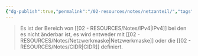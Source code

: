 ```yaml
---
{"dg-publish":true,"permalink":"/02-resources/notes/netzanteil/","tags":["netzwerk/ip/ipv4"],"noteIcon":""}
---
```


>Es ist der Bereich von [[02 - RESOURCES/Notes/IPv4\|IPv4]] bei den es nicht änderbar ist, es wird entweder mit [[02 - RESOURCES/Notes/Netzwerkmaske\|Netzwerkmaske]] oder die [[02 - RESOURCES/Notes/CIDR\|CIDR]] definiert.

<style> .container {font-family: sans-serif; text-align: center;} .button-wrapper button {z-index: 1;height: 40px; width: 100px; margin: 10px;padding: 5px;} .excalidraw .App-menu_top .buttonList { display: flex;} .excalidraw-wrapper { height: 800px; margin: 50px; position: relative;} :root[dir="ltr"] .excalidraw .layer-ui__wrapper .zen-mode-transition.App-menu_bottom--transition-left {transform: none;} </style><script src="https://cdn.jsdelivr.net/npm/react@17/umd/react.production.min.js"></script><script src="https://cdn.jsdelivr.net/npm/react-dom@17/umd/react-dom.production.min.js"></script><script type="text/javascript" src="https://cdn.jsdelivr.net/npm/@excalidraw/excalidraw@0/dist/excalidraw.production.min.js"></script><div id="Netzanteil_2024-07-29_2204.25.excalidraw.md1"></div><script>(function(){const InitialData={"type":"excalidraw","version":2,"source":"https://github.com/zsviczian/obsidian-excalidraw-plugin/releases/tag/2.2.9","elements":[{"type":"text","version":246,"versionNonce":1972470790,"index":"a0","isDeleted":false,"id":"zQWHillc","fillStyle":"solid","strokeWidth":2,"strokeStyle":"solid","roughness":1,"opacity":100,"angle":0,"x":-409.4915935975488,"y":-277.27638844874605,"strokeColor":"#1e1e1e","backgroundColor":"transparent","width":475.41387939453125,"height":86.12839612469412,"seed":1556602138,"groupIds":[],"frameId":null,"roundness":null,"boundElements":[{"id":"hmYavCoMVNp_xSlnNpeyk","type":"arrow"},{"id":"f0vPYp5Q_nQnhnwCvGpwX","type":"arrow"},{"id":"Ogp6-sG2ko8rS7z-HNk8i","type":"arrow"},{"id":"oGqTi4WboRej6IRPW_G8W","type":"arrow"}],"updated":1722283471413,"link":null,"locked":false,"fontSize":68.90271689975529,"fontFamily":1,"text":"192.168.1.0/24","rawText":"192.168.1.0/24","textAlign":"left","verticalAlign":"top","containerId":null,"originalText":"192.168.1.0/24","autoResize":true,"lineHeight":1.25},{"type":"text","version":292,"versionNonce":499138630,"index":"a1","isDeleted":false,"id":"HXE613VY","fillStyle":"solid","strokeWidth":2,"strokeStyle":"solid","roughness":1,"opacity":100,"angle":0,"x":-605.0941137391503,"y":-84.27638844874605,"strokeColor":"#1e1e1e","backgroundColor":"transparent","width":205.4796142578125,"height":54.99999999999999,"seed":750856666,"groupIds":[],"frameId":null,"roundness":null,"boundElements":[{"id":"hmYavCoMVNp_xSlnNpeyk","type":"arrow"}],"updated":1722283471413,"link":null,"locked":false,"fontSize":43.99999999999999,"fontFamily":1,"text":"11000000","rawText":"11000000","textAlign":"left","verticalAlign":"top","containerId":null,"originalText":"11000000","autoResize":true,"lineHeight":1.25},{"type":"text","version":292,"versionNonce":1973176198,"index":"a2","isDeleted":false,"id":"JMJuabVK","fillStyle":"solid","strokeWidth":2,"strokeStyle":"solid","roughness":1,"opacity":100,"angle":0,"x":-337.01415768446293,"y":-82.27638844874605,"strokeColor":"#1e1e1e","backgroundColor":"transparent","width":163.2754364013672,"height":47.999999999999986,"seed":1903353498,"groupIds":[],"frameId":null,"roundness":null,"boundElements":[{"id":"f0vPYp5Q_nQnhnwCvGpwX","type":"arrow"}],"updated":1722283471413,"link":null,"locked":false,"fontSize":38.39999999999999,"fontFamily":1,"text":"10101000","rawText":"10101000","textAlign":"left","verticalAlign":"top","containerId":null,"originalText":"10101000","autoResize":true,"lineHeight":1.25},{"type":"text","version":323,"versionNonce":1526032070,"index":"a3","isDeleted":false,"id":"zjgOlMRD","fillStyle":"solid","strokeWidth":2,"strokeStyle":"solid","roughness":1,"opacity":100,"angle":0,"x":-103.01415768446293,"y":-82.27638844874605,"strokeColor":"#1e1e1e","backgroundColor":"transparent","width":166.83763122558594,"height":40.999999999999986,"seed":1200618330,"groupIds":[],"frameId":null,"roundness":null,"boundElements":[{"id":"Ogp6-sG2ko8rS7z-HNk8i","type":"arrow"}],"updated":1722283471413,"link":null,"locked":false,"fontSize":32.79999999999999,"fontFamily":1,"text":"00000001","rawText":"00000001","textAlign":"left","verticalAlign":"top","containerId":null,"originalText":"00000001","autoResize":true,"lineHeight":1.25},{"type":"text","version":296,"versionNonce":1315479046,"index":"a4","isDeleted":false,"id":"yA0IA2St","fillStyle":"solid","strokeWidth":2,"strokeStyle":"solid","roughness":1,"opacity":100,"angle":0,"x":148.98584231553707,"y":-85.27638844874605,"strokeColor":"#1e1e1e","backgroundColor":"transparent","width":171.65625,"height":39,"seed":1030455322,"groupIds":[],"frameId":null,"roundness":null,"boundElements":[{"id":"oGqTi4WboRej6IRPW_G8W","type":"arrow"}],"updated":1722283471413,"link":null,"locked":false,"fontSize":31.2,"fontFamily":1,"text":"00000000","rawText":"00000000","textAlign":"left","verticalAlign":"top","containerId":null,"originalText":"00000000","autoResize":true,"lineHeight":1.25},{"type":"arrow","version":792,"versionNonce":1611178266,"index":"a5","isDeleted":false,"id":"hmYavCoMVNp_xSlnNpeyk","fillStyle":"solid","strokeWidth":2,"strokeStyle":"solid","roughness":1,"opacity":100,"angle":0,"x":-369.17579232388357,"y":-190.14799232405193,"strokeColor":"#1e1e1e","backgroundColor":"transparent","width":100.86788616978257,"height":89.16593692756402,"seed":519597274,"groupIds":[],"frameId":null,"roundness":{"type":2},"boundElements":[],"updated":1722283471874,"link":null,"locked":false,"startBinding":{"elementId":"zQWHillc","focus":0.4521537545793815,"gap":1},"endBinding":null,"lastCommittedPoint":null,"startArrowhead":null,"endArrowhead":"arrow","points":[[0,0],[-57.83836536057943,40.87160387530588],[-100.86788616978257,89.16593692756402]]},{"type":"arrow","version":418,"versionNonce":323579354,"index":"a6","isDeleted":false,"id":"f0vPYp5Q_nQnhnwCvGpwX","fillStyle":"solid","strokeWidth":2,"strokeStyle":"solid","roughness":1,"opacity":100,"angle":0,"x":-230.3639562652627,"y":-190.14799232405193,"strokeColor":"#1e1e1e","backgroundColor":"transparent","width":18.14030434090065,"height":82.84269278808733,"seed":1103741338,"groupIds":[],"frameId":null,"roundness":{"type":2},"boundElements":[],"updated":1722283471875,"link":null,"locked":false,"startBinding":{"elementId":"zQWHillc","focus":0.19798925536155282,"gap":1},"endBinding":null,"lastCommittedPoint":null,"startArrowhead":null,"endArrowhead":"arrow","points":[[0,0],[-18.14030434090065,82.84269278808733]]},{"type":"arrow","version":511,"versionNonce":1716691610,"index":"a7","isDeleted":false,"id":"Ogp6-sG2ko8rS7z-HNk8i","fillStyle":"solid","strokeWidth":2,"strokeStyle":"solid","roughness":1,"opacity":100,"angle":0,"x":-125.2470505935787,"y":-190.14799232405193,"strokeColor":"#1e1e1e","backgroundColor":"transparent","width":97.55556746332319,"height":93.14561156059447,"seed":1360166490,"groupIds":[],"frameId":null,"roundness":{"type":2},"boundElements":[],"updated":1722283471876,"link":null,"locked":false,"startBinding":{"elementId":"zQWHillc","focus":0.10954030344409287,"gap":1},"endBinding":null,"lastCommittedPoint":null,"startArrowhead":null,"endArrowhead":"arrow","points":[[0,0],[77.23289290911585,41.87160387530588],[97.55556746332319,93.14561156059447]]},{"type":"arrow","version":601,"versionNonce":2133781786,"index":"a8","isDeleted":false,"id":"oGqTi4WboRej6IRPW_G8W","fillStyle":"solid","strokeWidth":2,"strokeStyle":"solid","roughness":1,"opacity":100,"angle":0,"x":-83.93723460753984,"y":-201.04561921797688,"strokeColor":"#1e1e1e","backgroundColor":"transparent","width":302.5831377455653,"height":104.76923076923077,"seed":430285594,"groupIds":[],"frameId":null,"roundness":{"type":2},"boundElements":[],"updated":1722283573603,"link":null,"locked":false,"startBinding":{"elementId":"zQWHillc","focus":0.27599348769572035,"gap":1},"endBinding":null,"lastCommittedPoint":null,"startArrowhead":null,"endArrowhead":"arrow","points":[[0,0],[257.9230769230769,35.769230769230774],[302.5831377455653,104.76923076923077]]},{"type":"text","version":448,"versionNonce":900165062,"index":"aA","isDeleted":false,"id":"C6b2eEFd","fillStyle":"solid","strokeWidth":2,"strokeStyle":"solid","roughness":1,"opacity":100,"angle":0,"x":-293.6235269574477,"y":-433.430647614447,"strokeColor":"#1e1e1e","backgroundColor":"transparent","width":101.11988830566406,"height":25,"seed":2048337050,"groupIds":[],"frameId":null,"roundness":null,"boundElements":[],"updated":1722283545784,"link":null,"locked":false,"fontSize":20,"fontFamily":1,"text":"Netzanteil","rawText":"Netzanteil","textAlign":"left","verticalAlign":"top","containerId":null,"originalText":"Netzanteil","autoResize":true,"lineHeight":1.25},{"type":"text","version":432,"versionNonce":1001242822,"index":"aB","isDeleted":false,"id":"0RSBenNw","fillStyle":"solid","strokeWidth":2,"strokeStyle":"solid","roughness":1,"opacity":100,"angle":0,"x":-594.9120121381018,"y":14.539401024938115,"strokeColor":"#1e1e1e","backgroundColor":"transparent","width":175.61961364746094,"height":38.74995147145622,"seed":2142994778,"groupIds":[],"frameId":null,"roundness":null,"boundElements":[],"updated":1722283471413,"link":null,"locked":false,"fontSize":30.999961177164977,"fontFamily":1,"text":"1 1 1 1 1 1 1 1","rawText":"1 1 1 1 1 1 1 1","textAlign":"left","verticalAlign":"top","containerId":null,"originalText":"1 1 1 1 1 1 1 1","autoResize":true,"lineHeight":1.25},{"type":"text","version":329,"versionNonce":1795536902,"index":"aC","isDeleted":false,"id":"057v7kD8","fillStyle":"solid","strokeWidth":2,"strokeStyle":"solid","roughness":1,"opacity":100,"angle":0,"x":158.80768711919643,"y":1.4867694459908307,"strokeColor":"#1e1e1e","backgroundColor":"transparent","width":171.65625,"height":39,"seed":842417690,"groupIds":[],"frameId":null,"roundness":null,"boundElements":[],"updated":1722283471413,"link":null,"locked":false,"fontSize":31.2,"fontFamily":1,"text":"00000000","rawText":"00000000","textAlign":"left","verticalAlign":"top","containerId":null,"originalText":"00000000","autoResize":true,"lineHeight":1.25},{"type":"text","version":460,"versionNonce":853329734,"index":"aD","isDeleted":false,"id":"7Ip5GTtT","fillStyle":"solid","strokeWidth":2,"strokeStyle":"solid","roughness":1,"opacity":100,"angle":0,"x":-348.4469836764448,"y":13.190741078683573,"strokeColor":"#1e1e1e","backgroundColor":"transparent","width":175.61961364746094,"height":38.74995147145622,"seed":2054845146,"groupIds":[],"frameId":null,"roundness":null,"boundElements":[],"updated":1722283471413,"link":null,"locked":false,"fontSize":30.999961177164977,"fontFamily":1,"text":"1 1 1 1 1 1 1 1","rawText":"1 1 1 1 1 1 1 1","textAlign":"left","verticalAlign":"top","containerId":null,"originalText":"1 1 1 1 1 1 1 1","autoResize":true,"lineHeight":1.25},{"type":"text","version":466,"versionNonce":1670377094,"index":"aE","isDeleted":false,"id":"aMpWmZsF","fillStyle":"solid","strokeWidth":2,"strokeStyle":"solid","roughness":1,"opacity":100,"angle":0,"x":-111.60487841328688,"y":7.927583183947036,"strokeColor":"#1e1e1e","backgroundColor":"transparent","width":175.61961364746094,"height":38.74995147145622,"seed":723191706,"groupIds":[],"frameId":null,"roundness":null,"boundElements":[],"updated":1722283471413,"link":null,"locked":false,"fontSize":30.999961177164977,"fontFamily":1,"text":"1 1 1 1 1 1 1 1","rawText":"1 1 1 1 1 1 1 1","textAlign":"left","verticalAlign":"top","containerId":null,"originalText":"1 1 1 1 1 1 1 1","autoResize":true,"lineHeight":1.25},{"type":"line","version":1542,"versionNonce":970730950,"index":"aF","isDeleted":false,"id":"bJ5VlzJ3_XSXahOLJEK6l","fillStyle":"solid","strokeWidth":2,"strokeStyle":"solid","roughness":1,"opacity":100,"angle":0,"x":76.24900021027372,"y":-243.22375686979865,"strokeColor":"#1e1e1e","backgroundColor":"transparent","width":272.63157894736855,"height":244.21052631578937,"seed":1279984730,"groupIds":[],"frameId":null,"roundness":{"type":2},"boundElements":[],"updated":1722283471413,"link":null,"locked":false,"startBinding":null,"endBinding":null,"lastCommittedPoint":null,"startArrowhead":null,"endArrowhead":null,"points":[[0,0],[272.63157894736855,27.36842105263156],[249.47368421052647,244.21052631578937]]},{"type":"ellipse","version":370,"versionNonce":1390314758,"index":"aG","isDeleted":false,"id":"hF2HljseprUVQUZB6g2Rc","fillStyle":"solid","strokeWidth":1,"strokeStyle":"solid","roughness":1,"opacity":100,"angle":0,"x":-629.0141576844628,"y":-37.960598975061885,"strokeColor":"#1e1e1e","backgroundColor":"transparent","width":978.9473684210527,"height":118.9473684210526,"seed":1742563610,"groupIds":[],"frameId":null,"roundness":{"type":2},"boundElements":[],"updated":1722283471413,"link":null,"locked":false},{"type":"freedraw","version":307,"versionNonce":538178630,"index":"aH","isDeleted":false,"id":"0n9xJ9J_FxJk5Dh9B74e1","fillStyle":"solid","strokeWidth":1,"strokeStyle":"solid","roughness":1,"opacity":100,"angle":0,"x":-619.8238742836536,"y":69.97462369700293,"strokeColor":"#1e1e1e","backgroundColor":"transparent","width":709.4736842105264,"height":91.57894736842104,"seed":1430599130,"groupIds":[],"frameId":null,"roundness":null,"boundElements":[],"updated":1722283471413,"link":null,"locked":false,"points":[[0,0],[1.0526315789472847,0],[2.105263157894683,3.157894736842195],[5.263157894736764,6.315789473684276],[5.263157894736764,8.42105263157896],[8.42105263157896,11.57894736842104],[11.57894736842104,14.736842105263236],[14.736842105263122,16.84210526315792],[17.894736842105203,18.947368421052715],[23.15789473684208,22.105263157894797],[30.526315789473642,26.315789473684276],[37.8947368421052,29.473684210526358],[47.36842105263156,32.63157894736844],[55.78947368421052,34.736842105263236],[66.31578947368416,37.89473684210532],[74.73684210526312,38.947368421052715],[82.10526315789468,41.0526315789474],[96.84210526315792,43.157894736842195],[106.31578947368416,44.21052631578948],[115.78947368421052,45.26315789473688],[120,46.315789473684276],[131.57894736842104,48.42105263157896],[141.0526315789474,49.47368421052636],[149.47368421052624,49.47368421052636],[157.8947368421052,49.47368421052636],[165.26315789473688,49.47368421052636],[177.8947368421052,49.47368421052636],[186.31578947368416,49.47368421052636],[194.73684210526312,49.47368421052636],[203.15789473684208,49.47368421052636],[214.73684210526312,49.47368421052636],[218.9473684210526,49.47368421052636],[226.31578947368416,49.47368421052636],[233.68421052631572,49.47368421052636],[240,49.47368421052636],[251.57894736842104,49.47368421052636],[258.9473684210526,49.47368421052636],[266.31578947368416,49.47368421052636],[275.7894736842105,49.47368421052636],[288.42105263157896,50.526315789473756],[302.1052631578947,51.57894736842104],[311.57894736842104,52.63157894736844],[316.8421052631579,53.68421052631584],[323.1578947368421,54.736842105263236],[331.57894736842104,55.78947368421052],[335.7894736842105,56.84210526315792],[340,56.84210526315792],[344.2105263157895,58.947368421052715],[353.6842105263157,61.0526315789474],[358.9473684210526,63.157894736842195],[366.31578947368416,65.26315789473688],[372.63157894736844,66.31578947368428],[378.9473684210526,68.42105263157896],[384.2105263157895,70.52631578947376],[388.42105263157896,72.63157894736844],[392.63157894736844,73.68421052631584],[394.7368421052631,74.73684210526324],[396.8421052631579,75.78947368421052],[397.8947368421052,76.84210526315792],[398.9473684210526,78.94736842105272],[401.0526315789474,80],[403.1578947368421,82.1052631578948],[405.2631578947369,86.31578947368428],[405.2631578947369,87.36842105263156],[406.31578947368416,88.42105263157896],[406.31578947368416,89.47368421052636],[407.36842105263156,90.52631578947376],[407.36842105263156,91.57894736842104],[408.42105263157896,90.52631578947376],[409.47368421052636,87.36842105263156],[410.52631578947364,86.31578947368428],[413.68421052631584,82.1052631578948],[416.8421052631579,78.94736842105272],[421.0526315789474,75.78947368421052],[426.31578947368416,71.57894736842104],[429.47368421052636,70.52631578947376],[434.7368421052631,68.42105263157896],[440,66.31578947368428],[448.42105263157896,64.21052631578948],[454.7368421052631,62.1052631578948],[461.0526315789474,62.1052631578948],[463.1578947368421,61.0526315789474],[468.42105263157896,60],[476.8421052631578,60],[483.1578947368422,60],[490.52631578947364,60],[496.8421052631578,60],[507.36842105263156,60],[512.6315789473684,60],[517.8947368421053,60],[524.2105263157895,60],[528.4210526315788,60],[531.5789473684212,60],[535.7894736842105,60],[541.0526315789474,60],[548.4210526315788,60],[553.6842105263157,60],[558.9473684210526,60],[565.2631578947368,60],[573.6842105263157,60],[581.0526315789474,60],[595.7894736842105,61.0526315789474],[603.1578947368422,61.0526315789474],[607.3684210526316,61.0526315789474],[616.8421052631578,61.0526315789474],[624.2105263157895,61.0526315789474],[631.5789473684212,61.0526315789474],[638.9473684210526,61.0526315789474],[645.2631578947368,61.0526315789474],[652.6315789473684,61.0526315789474],[668.4210526315788,58.947368421052715],[676.8421052631578,55.78947368421052],[685.2631578947368,53.68421052631584],[695.7894736842105,48.42105263157896],[698.9473684210526,47.36842105263156],[703.1578947368422,45.26315789473688],[706.3157894736843,43.157894736842195],[707.3684210526316,41.0526315789474],[707.3684210526316,38.947368421052715],[709.4736842105264,36.84210526315792],[709.4736842105264,34.736842105263236],[709.4736842105264,33.68421052631584],[709.4736842105264,32.63157894736844],[709.4736842105264,31.57894736842104],[709.4736842105264,29.473684210526358],[709.4736842105264,28.42105263157896],[709.4736842105264,27.36842105263156],[709.4736842105264,26.315789473684276],[709.4736842105264,25.263157894736878],[709.4736842105264,24.21052631578948],[709.4736842105264,22.105263157894797],[709.4736842105264,21.0526315789474],[708.4210526315788,21.0526315789474],[708.4210526315788,21.0526315789474]],"lastCommittedPoint":null,"simulatePressure":true,"pressures":[]},{"type":"text","version":170,"versionNonce":1532590982,"index":"aI","isDeleted":false,"id":"M8vMIIUR","fillStyle":"solid","strokeWidth":1,"strokeStyle":"solid","roughness":1,"opacity":100,"angle":0,"x":-251.1194208423576,"y":197.74790304922954,"strokeColor":"#1e1e1e","backgroundColor":"transparent","width":68.11993408203125,"height":25,"seed":93678234,"groupIds":[],"frameId":null,"roundness":null,"boundElements":[],"updated":1722283471413,"link":null,"locked":false,"fontSize":20,"fontFamily":1,"text":"24Bits","rawText":"24Bits","textAlign":"left","verticalAlign":"top","containerId":null,"originalText":"24Bits","autoResize":true,"lineHeight":1.25},{"type":"freedraw","version":660,"versionNonce":1995810074,"index":"aJ","isDeleted":false,"id":"3oauoGOkJH_bfIlueo_ov","fillStyle":"solid","strokeWidth":1,"strokeStyle":"solid","roughness":1,"opacity":100,"angle":0,"x":-405.1670152079236,"y":-276.21886322463763,"strokeColor":"#1e1e1e","backgroundColor":"transparent","width":289.96655518394664,"height":107.69230769230768,"seed":1333856090,"groupIds":[],"frameId":null,"roundness":null,"boundElements":[],"updated":1722283492291,"link":null,"locked":false,"points":[[-0.14417661635503243,0],[-0.895385308541375,-0.7692307692307736],[-2.3978026929141607,-2.307692307692321],[-4.651428769473349,-7.692307692307679],[-6.153846153846132,-10.769230769230774],[-6.153846153846132,-12.30769230769232],[-6.153846153846132,-16.153846153846132],[-6.153846153846132,-18.461538461538453],[-6.153846153846132,-22.30769230769232],[-6.153846153846132,-23.846153846153868],[-6.153846153846132,-25.384615384615415],[-6.153846153846132,-26.923076923076906],[-5.40263746165974,-29.230769230769226],[-4.651428769473349,-30],[-3.900220077286951,-30.769230769230774],[-3.900220077286951,-31.538461538461547],[-3.149011385100557,-32.30769230769232],[-2.3978026929141607,-33.076923076923094],[-1.6465940007277682,-33.076923076923094],[-0.895385308541375,-33.076923076923094],[-0.895385308541375,-33.84615384615387],[-0.14417661635503243,-34.61538461538464],[1.3582407680177535,-35.384615384615415],[2.860658152390542,-36.15384615384613],[5.114284228949728,-36.923076923076906],[5.8654929211361235,-36.923076923076906],[6.616701613322515,-37.69230769230768],[8.870327689881698,-37.69230769230768],[11.123953766440824,-38.46153846153845],[14.879997227372801,-39.230769230769226],[21.640875457050292,-39.230769230769226],[23.89450153360948,-39.230769230769226],[26.14812761016866,-39.230769230769226],[27.650544994541445,-39.230769230769226],[29.904171071100578,-39.230769230769226],[32.157797147659764,-39.230769230769226],[35.162631916405346,-39.230769230769226],[38.91867537733726,-39.230769230769226],[43.42592753045562,-39.230769230769226],[50.938014452319514,-39.230769230769226],[54.694057913251484,-39.230769230769226],[58.45010137418341,-39.230769230769226],[60.703727450742576,-39.230769230769226],[64.45977091167455,-39.230769230769226],[66.71339698823375,-39.230769230769226],[68.21581437260649,-39.230769230769226],[71.22064914135204,-39.230769230769226],[74.22548391009764,-39.230769230769226],[79.48394475540236,-39.230769230769226],[82.48877952414786,-39.230769230769226],[84.7424056007071,-39.230769230769226],[87.74724036945268,-39.230769230769226],[89.24965775382549,-39.230769230769226],[91.50328383038459,-39.230769230769226],[94.50811859913017,-39.230769230769226],[96.7617446756893,-39.230769230769226],[98.26416206006208,-39.230769230769226],[102.77141421318046,-40],[105.0250402897396,-40],[108.02987505848516,-41.53846153846155],[111.03470982723073,-42.30769230769232],[115.5419619803491,-43.84615384615387],[120.04921413346747,-46.15384615384613],[123.05404890221293,-48.46153846153845],[125.30767497877217,-50],[126.05888367095852,-50.769230769230774],[127.5613010553313,-52.30769230769232],[129.0637184397041,-52.30769230769232],[131.31734451626323,-54.61538461538464],[134.3221792850088,-56.923076923076906],[136.57580536156803,-60.769230769230774],[138.07822274594082,-63.076923076923094],[139.5806401303136,-64.61538461538464],[140.33184882249995,-66.9230769230769],[141.8342662068727,-68.46153846153845],[143.33668359124553,-71.53846153846155],[145.59030966780463,-73.84615384615387],[147.09272705217742,-76.15384615384613],[148.5951444365502,-78.46153846153845],[149.3463531287367,-80.76923076923077],[149.3463531287367,-82.30769230769232],[150.84877051310937,-83.84615384615387],[150.84877051310937,-86.15384615384613],[151.59997920529577,-87.69230769230768],[152.35118789748216,-91.53846153846155],[153.10239658966856,-93.0769230769231],[153.10239658966856,-94.61538461538458],[153.85360528185493,-96.92307692307696],[153.85360528185493,-100],[153.85360528185493,-101.53846153846155],[154.6048139740414,-103.84615384615387],[155.35602266622772,-105.38461538461542],[155.35602266622772,-106.15384615384613],[155.35602266622772,-106.92307692307696],[155.35602266622772,-107.69230769230768],[154.6048139740414,-106.92307692307696],[154.6048139740414,-104.61538461538458],[154.6048139740414,-103.0769230769231],[154.6048139740414,-100],[154.6048139740414,-98.46153846153845],[154.6048139740414,-97.69230769230768],[154.6048139740414,-96.92307692307696],[153.85360528185493,-96.15384615384613],[153.85360528185493,-93.84615384615387],[153.85360528185493,-90.76923076923077],[153.85360528185493,-90],[153.85360528185493,-89.23076923076923],[153.85360528185493,-87.69230769230768],[153.85360528185493,-85.38461538461542],[153.85360528185493,-84.61538461538458],[153.85360528185493,-83.0769230769231],[153.85360528185493,-80.76923076923077],[153.85360528185493,-77.69230769230768],[153.85360528185493,-75.38461538461542],[154.6048139740414,-73.84615384615387],[156.1072313584142,-71.53846153846155],[157.60964874278702,-70],[159.11206612715975,-68.46153846153845],[162.11690089590522,-65.38461538461542],[164.3705269724645,-63.84615384615387],[166.6241530490236,-63.076923076923094],[171.13140520214202,-60.769230769230774],[174.13623997088752,-59.230769230769226],[176.38986604744667,-58.46153846153845],[179.39470081619223,-57.69230769230768],[183.1507442771242,-56.923076923076906],[189.1604138146153,-55.384615384615415],[192.91645727554723,-55.384615384615415],[196.6725007364793,-55.384615384615415],[200.42854419741116,-55.384615384615415],[207.94063111927503,-55.384615384615415],[212.44788327239337,-55.384615384615415],[216.2039267333254,-55.384615384615415],[219.20876150207084,-55.384615384615415],[220.71117888644372,-55.384615384615415],[222.96480496300288,-55.384615384615415],[225.9696397317485,-55.384615384615415],[227.4720571161212,-55.384615384615415],[228.97447450049395,-55.384615384615415],[231.22810057705317,-55.384615384615415],[234.2329353457988,-55.384615384615415],[235.73535273017157,-55.384615384615415],[238.74018749891698,-55.384615384615415],[241.7450222676626,-55.384615384615415],[243.24743965203535,-55.384615384615415],[244.74985703640817,-55.384615384615415],[246.25227442078096,-55.384615384615415],[247.0034831129673,-55.384615384615415],[248.50590049734006,-55.384615384615415],[249.25710918952652,-55.384615384615415],[250.00831788171288,-55.384615384615415],[250.75952657389934,-55.384615384615415],[252.2619439582721,-55.384615384615415],[254.51557003483128,-54.61538461538464],[256.0179874192041,-53.84615384615387],[256.7691961113904,-53.84615384615387],[259.02282218794966,-53.076923076923094],[261.2764482645088,-52.30769230769232],[262.7788656488815,-52.30769230769232],[263.530074341068,-52.30769230769232],[264.28128303325434,-51.53846153846155],[265.7837004176271,-51.53846153846155],[267.286117802,-51.53846153846155],[268.0373264941863,-50.769230769230774],[268.7885351863727,-50],[270.2909525707455,-49.230769230769226],[271.79336995511835,-49.230769230769226],[271.79336995511835,-48.46153846153845],[272.5445786473047,-47.69230769230768],[274.04699603167745,-47.69230769230768],[274.7982047238638,-46.923076923076906],[275.54941341605024,-46.15384615384613],[276.30062210823655,-45.384615384615415],[277.05183080042303,-44.61538461538464],[279.30545687698213,-42.30769230769232],[280.8078742613549,-40.769230769230774],[281.5590829535414,-40],[281.5590829535414,-39.230769230769226],[282.3102916457278,-38.46153846153845],[283.06150033791414,-37.69230769230768],[283.06150033791414,-36.923076923076906],[283.06150033791414,-36.15384615384613],[283.06150033791414,-34.61538461538464],[283.06150033791414,-33.076923076923094],[283.8127090301005,-31.538461538461547],[283.8127090301005,-30],[283.8127090301005,-29.230769230769226],[283.8127090301005,-26.923076923076906],[283.8127090301005,-26.153846153846132],[283.8127090301005,-25.384615384615415],[283.8127090301005,-24.61538461538464],[283.8127090301005,-23.846153846153868],[283.8127090301005,-23.076923076923094],[283.8127090301005,-21.538461538461547],[283.8127090301005,-20],[283.8127090301005,-18.461538461538453],[283.8127090301005,-16.153846153846132],[283.8127090301005,-15.384615384615415],[283.8127090301005,-14.615384615384642],[283.8127090301005,-13.846153846153868],[283.8127090301005,-13.076923076923094],[283.8127090301005,-12.30769230769232],[283.8127090301005,-11.538461538461547],[283.8127090301005,-10.769230769230774],[283.8127090301005,-10],[283.8127090301005,-9.230769230769226],[283.8127090301005,-8.461538461538453],[283.8127090301005,-8.461538461538453\|-0.14417661635503243,0],[-0.895385308541375,-0.7692307692307736],[-2.3978026929141607,-2.307692307692321],[-4.651428769473349,-7.692307692307679],[-6.153846153846132,-10.769230769230774],[-6.153846153846132,-12.30769230769232],[-6.153846153846132,-16.153846153846132],[-6.153846153846132,-18.461538461538453],[-6.153846153846132,-22.30769230769232],[-6.153846153846132,-23.846153846153868],[-6.153846153846132,-25.384615384615415],[-6.153846153846132,-26.923076923076906],[-5.40263746165974,-29.230769230769226],[-4.651428769473349,-30],[-3.900220077286951,-30.769230769230774],[-3.900220077286951,-31.538461538461547],[-3.149011385100557,-32.30769230769232],[-2.3978026929141607,-33.076923076923094],[-1.6465940007277682,-33.076923076923094],[-0.895385308541375,-33.076923076923094],[-0.895385308541375,-33.84615384615387],[-0.14417661635503243,-34.61538461538464],[1.3582407680177535,-35.384615384615415],[2.860658152390542,-36.15384615384613],[5.114284228949728,-36.923076923076906],[5.8654929211361235,-36.923076923076906],[6.616701613322515,-37.69230769230768],[8.870327689881698,-37.69230769230768],[11.123953766440824,-38.46153846153845],[14.879997227372801,-39.230769230769226],[21.640875457050292,-39.230769230769226],[23.89450153360948,-39.230769230769226],[26.14812761016866,-39.230769230769226],[27.650544994541445,-39.230769230769226],[29.904171071100578,-39.230769230769226],[32.157797147659764,-39.230769230769226],[35.162631916405346,-39.230769230769226],[38.91867537733726,-39.230769230769226],[43.42592753045562,-39.230769230769226],[50.938014452319514,-39.230769230769226],[54.694057913251484,-39.230769230769226],[58.45010137418341,-39.230769230769226],[60.703727450742576,-39.230769230769226],[64.45977091167455,-39.230769230769226],[66.71339698823375,-39.230769230769226],[68.21581437260649,-39.230769230769226],[71.22064914135204,-39.230769230769226],[74.22548391009764,-39.230769230769226],[79.48394475540236,-39.230769230769226],[82.48877952414786,-39.230769230769226],[84.7424056007071,-39.230769230769226],[87.74724036945268,-39.230769230769226],[89.24965775382549,-39.230769230769226],[91.50328383038459,-39.230769230769226],[94.50811859913017,-39.230769230769226],[96.7617446756893,-39.230769230769226],[98.26416206006208,-39.230769230769226],[102.77141421318046,-40],[105.0250402897396,-40],[108.02987505848516,-41.53846153846155],[111.03470982723073,-42.30769230769232],[115.5419619803491,-43.84615384615387],[120.04921413346747,-46.15384615384613],[123.05404890221293,-48.46153846153845],[125.30767497877217,-50],[126.05888367095852,-50.769230769230774],[127.5613010553313,-52.30769230769232],[129.0637184397041,-52.30769230769232],[131.31734451626323,-54.61538461538464],[134.3221792850088,-56.923076923076906],[136.57580536156803,-60.769230769230774],[138.07822274594082,-63.076923076923094],[139.5806401303136,-64.61538461538464],[140.33184882249995,-66.9230769230769],[141.8342662068727,-68.46153846153845],[143.33668359124553,-71.53846153846155],[145.59030966780463,-73.84615384615387],[147.09272705217742,-76.15384615384613],[148.5951444365502,-78.46153846153845],[149.3463531287367,-80.76923076923077],[149.3463531287367,-82.30769230769232],[150.84877051310937,-83.84615384615387],[150.84877051310937,-86.15384615384613],[151.59997920529577,-87.69230769230768],[152.35118789748216,-91.53846153846155],[153.10239658966856,-93.0769230769231],[153.10239658966856,-94.61538461538458],[153.85360528185493,-96.92307692307696],[153.85360528185493,-100],[153.85360528185493,-101.53846153846155],[154.6048139740414,-103.84615384615387],[155.35602266622772,-105.38461538461542],[155.35602266622772,-106.15384615384613],[155.35602266622772,-106.92307692307696],[155.35602266622772,-107.69230769230768],[154.6048139740414,-106.92307692307696],[154.6048139740414,-104.61538461538458],[154.6048139740414,-103.0769230769231],[154.6048139740414,-100],[154.6048139740414,-98.46153846153845],[154.6048139740414,-97.69230769230768],[154.6048139740414,-96.92307692307696],[153.85360528185493,-96.15384615384613],[153.85360528185493,-93.84615384615387],[153.85360528185493,-90.76923076923077],[153.85360528185493,-90],[153.85360528185493,-89.23076923076923],[153.85360528185493,-87.69230769230768],[153.85360528185493,-85.38461538461542],[153.85360528185493,-84.61538461538458],[153.85360528185493,-83.0769230769231],[153.85360528185493,-80.76923076923077],[153.85360528185493,-77.69230769230768],[153.85360528185493,-75.38461538461542],[154.6048139740414,-73.84615384615387],[156.1072313584142,-71.53846153846155],[157.60964874278702,-70],[159.11206612715975,-68.46153846153845],[162.11690089590522,-65.38461538461542],[164.3705269724645,-63.84615384615387],[166.6241530490236,-63.076923076923094],[171.13140520214202,-60.769230769230774],[174.13623997088752,-59.230769230769226],[176.38986604744667,-58.46153846153845],[179.39470081619223,-57.69230769230768],[183.1507442771242,-56.923076923076906],[189.1604138146153,-55.384615384615415],[192.91645727554723,-55.384615384615415],[196.6725007364793,-55.384615384615415],[200.42854419741116,-55.384615384615415],[207.94063111927503,-55.384615384615415],[212.44788327239337,-55.384615384615415],[216.2039267333254,-55.384615384615415],[219.20876150207084,-55.384615384615415],[220.71117888644372,-55.384615384615415],[222.96480496300288,-55.384615384615415],[225.9696397317485,-55.384615384615415],[227.4720571161212,-55.384615384615415],[228.97447450049395,-55.384615384615415],[231.22810057705317,-55.384615384615415],[234.2329353457988,-55.384615384615415],[235.73535273017157,-55.384615384615415],[238.74018749891698,-55.384615384615415],[241.7450222676626,-55.384615384615415],[243.24743965203535,-55.384615384615415],[244.74985703640817,-55.384615384615415],[246.25227442078096,-55.384615384615415],[247.0034831129673,-55.384615384615415],[248.50590049734006,-55.384615384615415],[249.25710918952652,-55.384615384615415],[250.00831788171288,-55.384615384615415],[250.75952657389934,-55.384615384615415],[252.2619439582721,-55.384615384615415],[254.51557003483128,-54.61538461538464],[256.0179874192041,-53.84615384615387],[256.7691961113904,-53.84615384615387],[259.02282218794966,-53.076923076923094],[261.2764482645088,-52.30769230769232],[262.7788656488815,-52.30769230769232],[263.530074341068,-52.30769230769232],[264.28128303325434,-51.53846153846155],[265.7837004176271,-51.53846153846155],[267.286117802,-51.53846153846155],[268.0373264941863,-50.769230769230774],[268.7885351863727,-50],[270.2909525707455,-49.230769230769226],[271.79336995511835,-49.230769230769226],[271.79336995511835,-48.46153846153845],[272.5445786473047,-47.69230769230768],[274.04699603167745,-47.69230769230768],[274.7982047238638,-46.923076923076906],[275.54941341605024,-46.15384615384613],[276.30062210823655,-45.384615384615415],[277.05183080042303,-44.61538461538464],[279.30545687698213,-42.30769230769232],[280.8078742613549,-40.769230769230774],[281.5590829535414,-40],[281.5590829535414,-39.230769230769226],[282.3102916457278,-38.46153846153845],[283.06150033791414,-37.69230769230768],[283.06150033791414,-36.923076923076906],[283.06150033791414,-36.15384615384613],[283.06150033791414,-34.61538461538464],[283.06150033791414,-33.076923076923094],[283.8127090301005,-31.538461538461547],[283.8127090301005,-30],[283.8127090301005,-29.230769230769226],[283.8127090301005,-26.923076923076906],[283.8127090301005,-26.153846153846132],[283.8127090301005,-25.384615384615415],[283.8127090301005,-24.61538461538464],[283.8127090301005,-23.846153846153868],[283.8127090301005,-23.076923076923094],[283.8127090301005,-21.538461538461547],[283.8127090301005,-20],[283.8127090301005,-18.461538461538453],[283.8127090301005,-16.153846153846132],[283.8127090301005,-15.384615384615415],[283.8127090301005,-14.615384615384642],[283.8127090301005,-13.846153846153868],[283.8127090301005,-13.076923076923094],[283.8127090301005,-12.30769230769232],[283.8127090301005,-11.538461538461547],[283.8127090301005,-10.769230769230774],[283.8127090301005,-10],[283.8127090301005,-9.230769230769226],[283.8127090301005,-8.461538461538453],[283.8127090301005,-8.461538461538453]],"lastCommittedPoint":null,"simulatePressure":true,"pressures":[]},{"type":"line","version":111,"versionNonce":627626502,"index":"aK","isDeleted":false,"id":"p6naor0BJzxkejZR5fwd4","fillStyle":"solid","strokeWidth":1,"strokeStyle":"solid","roughness":1,"opacity":100,"angle":0,"x":-401.2141564724559,"y":-201.65444213847752,"strokeColor":"#1e1e1e","backgroundColor":"transparent","width":88.46153846153851,"height":0.7692307692307736,"seed":995822618,"groupIds":[],"frameId":null,"roundness":{"type":2},"boundElements":[],"updated":1722283471413,"link":null,"locked":false,"startBinding":null,"endBinding":null,"lastCommittedPoint":null,"startArrowhead":null,"endArrowhead":null,"points":[[0,0],[88.46153846153851,0.7692307692307736]]},{"type":"line","version":92,"versionNonce":634167622,"index":"aL","isDeleted":false,"id":"XTiiTBb9oSZsjN57CJyD6","fillStyle":"solid","strokeWidth":1,"strokeStyle":"solid","roughness":1,"opacity":100,"angle":0,"x":-272.75261801091744,"y":-199.34674983078514,"strokeColor":"#1e1e1e","backgroundColor":"transparent","width":87.69230769230762,"height":0.7692307692307736,"seed":1326872794,"groupIds":[],"frameId":null,"roundness":{"type":2},"boundElements":[],"updated":1722283471413,"link":null,"locked":false,"startBinding":null,"endBinding":null,"lastCommittedPoint":null,"startArrowhead":null,"endArrowhead":null,"points":[[0,0],[87.69230769230762,0.7692307692307736]]},{"type":"line","version":70,"versionNonce":1601472646,"index":"aM","isDeleted":false,"id":"wVAWkJE8twYJpO7atOuql","fillStyle":"solid","strokeWidth":1,"strokeStyle":"solid","roughness":1,"opacity":100,"angle":0,"x":-146.59877185707137,"y":-197.03905752309277,"strokeColor":"#1e1e1e","backgroundColor":"transparent","width":22.307692307692378,"height":0,"seed":1514556826,"groupIds":[],"frameId":null,"roundness":{"type":2},"boundElements":[],"updated":1722283471413,"link":null,"locked":false,"startBinding":null,"endBinding":null,"lastCommittedPoint":null,"startArrowhead":null,"endArrowhead":null,"points":[[0,0],[22.307692307692378,0]]},{"type":"line","version":94,"versionNonce":1109231558,"index":"aN","isDeleted":false,"id":"JLEBgUrWLJc9O9Z3lwWk-","fillStyle":"solid","strokeWidth":1,"strokeStyle":"solid","roughness":1,"opacity":100,"angle":0,"x":-102.75261801091756,"y":-200.8852113692467,"strokeColor":"#1e1e1e","backgroundColor":"transparent","width":36.92307692307702,"height":0.7692307692307736,"seed":1109232218,"groupIds":[],"frameId":null,"roundness":{"type":2},"boundElements":[],"updated":1722283471413,"link":null,"locked":false,"startBinding":null,"endBinding":null,"lastCommittedPoint":null,"startArrowhead":null,"endArrowhead":null,"points":[[0,0],[36.92307692307702,-0.7692307692307736]]},{"id":"3YGc6lYhGdL80B8AEds6T","type":"ellipse","x":-659.280744266587,"y":-101.20002104708499,"width":776.4825585223198,"height":74.08817472889547,"angle":0,"strokeColor":"#1e1e1e","backgroundColor":"transparent","fillStyle":"solid","strokeWidth":2,"strokeStyle":"solid","roughness":1,"opacity":100,"groupIds":[],"frameId":null,"index":"aP","roundness":{"type":2},"seed":1647732934,"version":78,"versionNonce":1060652614,"isDeleted":false,"boundElements":null,"updated":1722283588343,"link":null,"locked":false},{"id":"9TVHwITGVPghDx31qNJQ3","type":"line","x":-416.8103542447474,"y":-236.86797736882858,"width":247.2813104587808,"height":173.19313572988546,"angle":0,"strokeColor":"#1e1e1e","backgroundColor":"transparent","fillStyle":"solid","strokeWidth":1,"strokeStyle":"dashed","roughness":1,"opacity":100,"groupIds":[],"frameId":null,"index":"aQ","roundness":{"type":2},"seed":379841734,"version":214,"versionNonce":575226950,"isDeleted":false,"boundElements":null,"updated":1722283631872,"link":null,"locked":false,"points":[[0,0],[-217.45360374974507,38.48736349553013],[-247.2813104587808,173.19313572988546]],"lastCommittedPoint":null,"startBinding":null,"endBinding":null,"startArrowhead":null,"endArrowhead":null},{"id":"PsOCwlYz","type":"text","x":-710.2765008981644,"y":-232.0570569318873,"width":161.31982421875,"height":25,"angle":5.940753050652903,"strokeColor":"#1e1e1e","backgroundColor":"transparent","fillStyle":"solid","strokeWidth":1,"strokeStyle":"dashed","roughness":1,"opacity":100,"groupIds":[],"frameId":null,"index":"aW","roundness":null,"seed":227400986,"version":123,"versionNonce":205965018,"isDeleted":false,"boundElements":null,"updated":1722283680545,"link":null,"locked":false,"text":"Netzanteil Binär","rawText":"Netzanteil Binär","fontSize":20,"fontFamily":1,"textAlign":"left","verticalAlign":"top","containerId":null,"originalText":"Netzanteil Binär","autoResize":true,"lineHeight":1.25},{"type":"text","version":12,"versionNonce":1068908058,"index":"a9","isDeleted":true,"id":"gXIKRLNC","fillStyle":"solid","strokeWidth":1,"strokeStyle":"solid","roughness":1,"opacity":100,"angle":0,"x":168.12646731553707,"y":-177.2763884487461,"strokeColor":"#1e1e1e","backgroundColor":"transparent","width":11.71875,"height":24,"seed":1442197466,"groupIds":[],"frameId":null,"roundness":null,"boundElements":[],"updated":1722283552972,"link":null,"locked":false,"fontSize":20,"fontFamily":3,"text":"","rawText":"","textAlign":"center","verticalAlign":"middle","containerId":"oGqTi4WboRej6IRPW_G8W","originalText":"","autoResize":true,"lineHeight":1.2},{"type":"ellipse","version":130,"versionNonce":1744421446,"index":"aO","isDeleted":true,"id":"B6TmaZjU7wloOiextdVh9","fillStyle":"solid","strokeWidth":1,"strokeStyle":"solid","roughness":1,"opacity":100,"angle":0,"x":124.28034902204956,"y":-91.81555706521743,"strokeColor":"#1e1e1e","backgroundColor":"transparent","width":205.71428571428567,"height":47.61904761904765,"seed":1299132186,"groupIds":[],"frameId":null,"roundness":{"type":2},"boundElements":[{"id":"oGqTi4WboRej6IRPW_G8W","type":"arrow"}],"updated":1722283573603,"link":null,"locked":false},{"id":"sFSPqEJI","type":"text","x":-505.3312902844666,"y":-224.3595842327813,"width":9.999984741210938,"height":25,"angle":0,"strokeColor":"#1e1e1e","backgroundColor":"transparent","fillStyle":"solid","strokeWidth":1,"strokeStyle":"dashed","roughness":1,"opacity":100,"groupIds":[],"frameId":null,"index":"aR","roundness":null,"seed":1275947718,"version":3,"versionNonce":2061103430,"isDeleted":true,"boundElements":null,"updated":1722283634837,"link":null,"locked":false,"text":"","rawText":"","fontSize":20,"fontFamily":1,"textAlign":"left","verticalAlign":"top","containerId":null,"originalText":"","autoResize":true,"lineHeight":1.25},{"id":"8CtaKvO6","type":"text","x":-532.2724447313376,"y":-227.24613649494603,"width":9.999984741210938,"height":25,"angle":0,"strokeColor":"#1e1e1e","backgroundColor":"transparent","fillStyle":"solid","strokeWidth":1,"strokeStyle":"dashed","roughness":1,"opacity":100,"groupIds":[],"frameId":null,"index":"aS","roundness":null,"seed":269932486,"version":3,"versionNonce":858529350,"isDeleted":true,"boundElements":null,"updated":1722283635861,"link":null,"locked":false,"text":"","rawText":"","fontSize":20,"fontFamily":1,"textAlign":"left","verticalAlign":"top","containerId":null,"originalText":"","autoResize":true,"lineHeight":1.25},{"id":"0F7rLyM4","type":"text","x":-554.4026787412674,"y":-232.0570569318873,"width":9.999984741210938,"height":25,"angle":0,"strokeColor":"#1e1e1e","backgroundColor":"transparent","fillStyle":"solid","strokeWidth":1,"strokeStyle":"dashed","roughness":1,"opacity":100,"groupIds":[],"frameId":null,"index":"aT","roundness":null,"seed":1367459014,"version":3,"versionNonce":511691590,"isDeleted":true,"boundElements":null,"updated":1722283637822,"link":null,"locked":false,"text":"","rawText":"","fontSize":20,"fontFamily":1,"textAlign":"left","verticalAlign":"top","containerId":null,"originalText":"","autoResize":true,"lineHeight":1.25},{"id":"DopQXWco","type":"text","x":-618.8690125962804,"y":-211.851191096734,"width":9.999984741210938,"height":25,"angle":0,"strokeColor":"#1e1e1e","backgroundColor":"transparent","fillStyle":"solid","strokeWidth":1,"strokeStyle":"dashed","roughness":1,"opacity":100,"groupIds":[],"frameId":null,"index":"aU","roundness":null,"seed":1880422470,"version":3,"versionNonce":964435654,"isDeleted":true,"boundElements":null,"updated":1722283661275,"link":null,"locked":false,"text":"","rawText":"","fontSize":20,"fontFamily":1,"textAlign":"left","verticalAlign":"top","containerId":null,"originalText":"","autoResize":true,"lineHeight":1.25},{"id":"FutZziMH","type":"text","x":-603.4740671980684,"y":-209.92682292195747,"width":9.999984741210938,"height":25,"angle":0,"strokeColor":"#1e1e1e","backgroundColor":"transparent","fillStyle":"solid","strokeWidth":1,"strokeStyle":"dashed","roughness":1,"opacity":100,"groupIds":[],"frameId":null,"index":"aV","roundness":null,"seed":448838170,"version":3,"versionNonce":580418458,"isDeleted":true,"boundElements":null,"updated":1722283663429,"link":null,"locked":false,"text":"","rawText":"","fontSize":20,"fontFamily":1,"textAlign":"left","verticalAlign":"top","containerId":null,"originalText":"","autoResize":true,"lineHeight":1.25}],"appState":{"theme":"dark","viewBackgroundColor":"#ffffff","currentItemStrokeColor":"#1e1e1e","currentItemBackgroundColor":"transparent","currentItemFillStyle":"solid","currentItemStrokeWidth":1,"currentItemStrokeStyle":"dashed","currentItemRoughness":1,"currentItemOpacity":100,"currentItemFontFamily":1,"currentItemFontSize":20,"currentItemTextAlign":"left","currentItemStartArrowhead":null,"currentItemEndArrowhead":"arrow","scrollX":780.0348472338127,"scrollY":545.3231480085907,"zoom":{"value":1.0393021596463883},"currentItemRoundness":"round","gridSize":null,"gridColor":{"Bold":"#C9C9C9FF","Regular":"#EDEDEDFF"},"currentStrokeOptions":null,"previousGridSize":null,"frameRendering":{"enabled":true,"clip":true,"name":true,"outline":true},"objectsSnapModeEnabled":false},"files":{}};InitialData.scrollToContent=true;App=()=>{const e=React.useRef(null),t=React.useRef(null),[n,i]=React.useState({width:void 0,height:void 0});return React.useEffect(()=>{i({width:t.current.getBoundingClientRect().width,height:t.current.getBoundingClientRect().height});const e=()=>{i({width:t.current.getBoundingClientRect().width,height:t.current.getBoundingClientRect().height})};return window.addEventListener("resize",e),()=>window.removeEventListener("resize",e)},[t]),React.createElement(React.Fragment,null,React.createElement("div",{className:"excalidraw-wrapper",ref:t},React.createElement(ExcalidrawLib.Excalidraw,{ref:e,width:n.width,height:n.height,initialData:InitialData,viewModeEnabled:!0,zenModeEnabled:!0,gridModeEnabled:!1})))},excalidrawWrapper=document.getElementById("Netzanteil_2024-07-29_2204.25.excalidraw.md1");ReactDOM.render(React.createElement(App),excalidrawWrapper);})();</script>